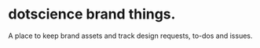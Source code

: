 # dotscience brand things.

A place to keep brand assets and track design requests, to-dos and issues.

